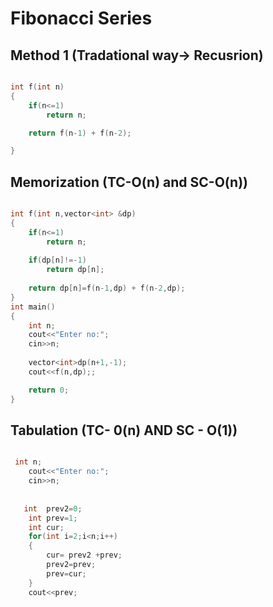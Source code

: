 <h1>Fibonacci Series</h1>

## Method 1 (Tradational way-> Recusrion)

```cpp

int f(int n)
{
    if(n<=1)
        return n;

    return f(n-1) + f(n-2);    

}

```

## Memorization (TC-O(n) and SC-O(n))

```cpp

int f(int n,vector<int> &dp)
{
    if(n<=1)
        return n;
    
    if(dp[n]!=-1)
        return dp[n];
    
    return dp[n]=f(n-1,dp) + f(n-2,dp);
}
int main()
{
    int n;
    cout<<"Enter no:";
    cin>>n;
    
    vector<int>dp(n+1,-1);
    cout<<f(n,dp);;

    return 0;
}


```

## Tabulation (TC- 0(n)  AND SC - O(1))

```cpp

 int n;
    cout<<"Enter no:";
    cin>>n;
    
    
   int  prev2=0;
    int prev=1;
    int cur;
    for(int i=2;i<n;i++)
    {
        cur= prev2 +prev;
        prev2=prev;
        prev=cur;
    }
    cout<<prev;

```
